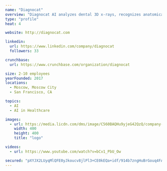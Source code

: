 ```yaml
---
name: "Diagnocat"
overview: "Diagnocat AI analyzes dental 3D x-rays, recognizes anatomical areas and detects various pathologies of maxillo-facial area."
type: "profile"
heat: 4

website: http://diagnocat.com

linkedin:
  url: https://www.linkedin.com/company/diagnocat
  followers: 33

crunchbase:
  url: https://www.crunchbase.com/organization/diagnocat

size: 2-10 employees
yearFounded: 2017
locations:
  - Moscow, Moscow City
  - San Francisco, CA

topics:
  - AI
  - AI in Healthcare

images:
  - url: https://media.licdn.com/dms/image/C560BAQHu9yjeG42QzQ/company-logo_400_400/0?e=1582761600&v=beta&t=xNoMXnNpKRY__jqea_OUJNZClCA_54MlsRW5CrIj-lA
    width: 400
    height: 400
    title: "logo"

videos:
  - url: https://www.youtube.com/watch?v=bCv1_PbU_Ow

secured: "pXYJX2LUyqMlQFE0yJkoucv8jlPl3+CE0kEQa+idf/914b7zngHuBrGouq4FAMQ04Ga6YdtibCD7MYM3z5Z4O1qENWhanYfBJyPlREOYL7Ug4bHW8xnh/+DHT7fmifu/HyFtDqNAMDXhs3tAJX/5h6WTjn227oGju5V00JtDgNloiK1n/MJBjXj9SoeDupsw3V5m7T3YPlqjSfXvEmPD1+Lv0Md253YFHVDcPqwb3IFqCjsOXyUMjAx5iXiKtL3dhPP+2t60zdgLHNDaOyr6yTY3HOOeSj86aX6U8oiRjzFftDwPQkH6m/INFfngyOKs;utmE3rhkC/UFR1GraCw82w=="
---
```


